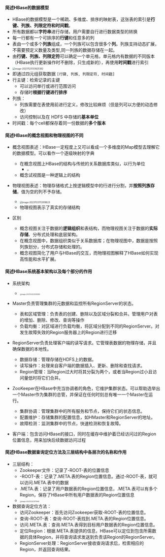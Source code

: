 #### 简述HBase的数据模型

- HBase的数据模型是一个稀疏、多维度、排序的映射表，这张表的索引是**行键、列族、列限定符和时间戳**。
- 所有数据都以**字符串**进行存储，用户需要自行进行数据类型的转换
- 每一行都有一个可排序的**行键**和任意多的列
- 表由一个或多个**列族**组成，一个列族可以包含很多个**列**。列族支持动态扩展，不需要预定义数量及类型,同一列族的数据存储在一起。
- 由**行键、列族、列限定符**可以确定一个单元格，单元格内有数据的不同版本（HBase执行更新操作时不删除，只生成新的），再使用**时间戳**进行索引
- <img src="https://thdlrt.oss-cn-beijing.aliyuncs.com/image-20231123133925382.png" alt="image-20231123133925382" style="zoom:50%;" />
- 即通过四元组获取数据 `[行键, 列族, 列限定符, 时间戳]`
- 行主键：检索记录的主键
	- 可以访问单行或进行范围访问
	- 存储时**根据行键进行排序**
- 列族：
	- 列族需要在表使用前进行定义，修改比较麻烦（但是列可以方便的动态修改）
	- 访问控制以及在 HDFS 中存储的**基本单位**
- 时间戳：每个cell都保存着同一份数据的**多个版本**

#### 简述HBase的概念视图和物理视图的不同

- 概念视图表述：HBase一定程度上又可以看成一个多维度的Map模型去理解它的数据模型。可以看作一个逐级映射的字典
  - 在概念视图上HBase的结构与传统的关系数据库类似，以行为单位
    - <img src="https://thdlrt.oss-cn-beijing.aliyuncs.com/image-20231123134441951.png" style="zoom:33%;" />
  - 概念试视图是一种逻辑上的结构

- 物理视图表述：物理存储格式上按逻辑模型中的行进行分割，并**按照列族存储**。值为空的列不予存储。
  - <img src="https://thdlrt.oss-cn-beijing.aliyuncs.com/image-20231123172818623.png" alt="image-20231123172818623" style="zoom: 50%;" />
  - 物理视图表示了真实的存储结构

- 区别
  - 概念视图关注于数据的**逻辑组织**和表结构，而物理视图关注于数据的**实际存储**、分布式处理和底层架构。
  - 在概念视图中，数据组织类似于关系数据库；在物理视图中，数据是按照列族划分，分布式存储和处理的。
  - 概念视图简化了用户与HBase的交互，而物理视图解释了HBase如何实现高性能和水平扩展。

#### 简述HBase系统基本架构以及每个部分的作用

- 系统架构
  - <img src="https://thdlrt.oss-cn-beijing.aliyuncs.com/image-20231123223516063.png" alt="image-20231123223516063" style="zoom: 33%;" />


- Master负责管理集群的元数据和监控所有RegionServer的状态。

  - 表和区域管理：负责表的创建、删除以及区域分裂和合并。管理用户对表的增加、删除、修改、查询等操作
  - 负载均衡：对区域进行负载均衡，将区域分配到不同的RegionServer。对发生故障失效的Region服务器上的Region进行迁移
- RegionServer负责处理客户端的读写请求。它管理表数据的物理存储，并且确保数据的本地性。

  - 数据存储：管理存储在HDFS上的数据。
  - 读写操作：处理来自客户端的数据插入、更新、删除和查找请求。
  - Region管理：当Region过大时将其分裂为两个，或者当Region过小且访问量低时将它们合并。
- ZooKeeper在HBase中充当协调者的角色，它维护集群状态。可以帮助选举出一个Master作为集群的总管，并保证在任何时刻总有唯一一个Master在运行。
  - 集群协调：管理集群中的所有服务和节点，保持它们的状态信息。
  - 配置维护：存储集群的配置信息，如HMaster和RegionServer的地址。
  - 故障检测：监测集群中的节点，快速检测和恢复故障。
  
- 客户端：包含访问HBase的接口，同时在缓存中维护着已经访问过的Region位置信息，用来加快后续数据访问过程

#### 简述HBase数据查询定位方法及三层结构中各层次的名称和作用

- 三层结构：
  - Zookeeper文件：记录了-ROOT-表的位置信息
  - -ROOT-表：记录了.META.表的Region位置信息。通过-ROOT-表，就可以访问.META.表中的数据
  - .META.表：记录了用户数据表的Region位置信息，.META.表可以有多个Region，保存了HBase中所有用户数据表的Region位置信息
  - <img src="https://thdlrt.oss-cn-beijing.aliyuncs.com/image-20231123231111940.png" alt="image-20231123231111940" style="zoom:33%;" />
- 数据查询定位方法：
  - 访问Zookeeper：首先访问Zookeeper获取-ROOT-表的位置信息。
  - 查询-ROOT-表：查询-ROOT-表找到.META.表的Region位置信息。
  - 访问.META.表：查询.META.表得到目标用户数据表的Region位置信息。
  - 定位Region：根据.META.表提供的信息，HBase可以定位到包含所需数据的具体Region，并将查询请求发送到负责该Region的RegionServer。
  - RegionServer处理：RegionServer接收查询请求后，检索相应的Region，并返回查询结果。